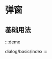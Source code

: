 <script setup>

</script>

# 弹窗


## 基础用法
:::demo

dialog/basic/index
:::

<!-- @include: ./explain.md -->
